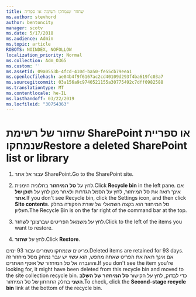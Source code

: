 ```yaml
---
title: שחזור שנמחקו רשימה או ספריה
ms.author: stevhord
author: bentoncity
manager: scotv
ms.date: 5/17/2018
ms.audience: Admin
ms.topic: article
ROBOTS: NOINDEX, NOFOLLOW
localization_priority: Normal
ms.collection: Adm_O365
ms.custom: ''
ms.assetid: 09a0553b-4fcd-410d-ba50-fe55cb79eea1
ms.openlocfilehash: ae04b4f9f6167ac2cd40109d293f4ba619fc03a7
ms.sourcegitcommit: 03a156a9c9740521155a30775492c7dff0982588
ms.translationtype: MT
ms.contentlocale: he-IL
ms.lasthandoff: 03/22/2019
ms.locfileid: "30754363"
---
```

# <a name="restore-a-deleted-sharepoint-list-or-library"></a><span data-ttu-id="cb90f-102">שחזור של רשימת SharePoint או ספריית שנמחקו</span><span class="sxs-lookup"><span data-stu-id="cb90f-102">Restore a deleted SharePoint list or library</span></span>

1. <span data-ttu-id="cb90f-103">עבור אל אתר SharePoint.</span><span class="sxs-lookup"><span data-stu-id="cb90f-103">Go to the SharePoint site.</span></span>
    
2. <span data-ttu-id="cb90f-104">לחץ על **סל המיחזור** בחלונית הימנית.</span><span class="sxs-lookup"><span data-stu-id="cb90f-104">Click **Recycle bin** in the left pane.</span></span> <span data-ttu-id="cb90f-105">אם אינך רואה את סל המיחזור, לחץ על הסמל הגדרות ולאחר מכן לחץ על **תוכן של אתר**.</span><span class="sxs-lookup"><span data-stu-id="cb90f-105">If you don't see Recycle bin, click the Settings icon, and then click **Site contents**.</span></span> <span data-ttu-id="cb90f-106">סל המיחזור הוא בקצה השמאלי של שורת הפקודה בחלק העליון.</span><span class="sxs-lookup"><span data-stu-id="cb90f-106">The Recycle Bin is on the far right of the command bar at the top.</span></span>
    
3. <span data-ttu-id="cb90f-107">לחץ על משמאל הפריטים שברצונך לשחזר.</span><span class="sxs-lookup"><span data-stu-id="cb90f-107">Click to the left of the items you want to restore.</span></span>
    
4. <span data-ttu-id="cb90f-108">לחץ על **שחזר**.</span><span class="sxs-lookup"><span data-stu-id="cb90f-108">Click **Restore**.</span></span>
    
<span data-ttu-id="cb90f-109">פריטים שנמחקו נשמרים עבור 93 ימים.</span><span class="sxs-lookup"><span data-stu-id="cb90f-109">Deleted items are retained for 93 days.</span></span> <span data-ttu-id="cb90f-110">אם אינך רואה את הפריט שאתה מחפש, הוא עשוי יש עבר נמחק מסל מיחזור זה והועברה אל סל המיחזור של אוסף האתרים.</span><span class="sxs-lookup"><span data-stu-id="cb90f-110">If you don't see the item you're looking for, it might have been deleted from this recycle bin and moved to the site collection recycle bin.</span></span> <span data-ttu-id="cb90f-111">כדי לבדוק, לחץ על הקישור **סל המיחזור של השלב השני** בחלק התחתון של סל המיחזור.</span><span class="sxs-lookup"><span data-stu-id="cb90f-111">To check, click the **Second-stage recycle bin** link at the bottom of the recycle bin.</span></span> 
  

